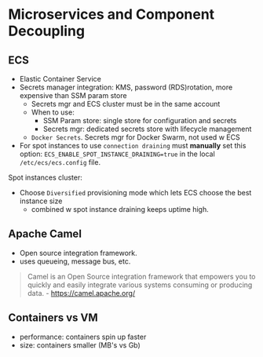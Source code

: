 # Microservices and Component Decoupling

## ECS
- Elastic Container Service
- Secrets manager integration: KMS, password  (RDS)rotation, more expensive than SSM param store
    - Secrets mgr and ECS cluster must be in the same account
    - When to use:
        - SSM Param store: single store for configuration and secrets
        - Secrets mgr: dedicated secrets store with lifecycle management
    - `Docker Secrets`. Secrets mgr for Docker Swarm, not used w ECS
- For spot instances to use `connection draining` must **manually** set this option: `ECS_ENABLE_SPOT_INSTANCE_DRAINING=true` in the local `/etc/ecs/ecs.config` file. 

Spot instances cluster: 
- Choose `Diversified` provisioning mode which lets ECS choose the best instance size
    - combined w spot instance draining keeps uptime high.  

## Apache Camel
- Open source integration framework. 
- uses queueing, message bus, etc. 
> Camel is an Open Source integration framework that empowers you to quickly and easily integrate various systems consuming or producing data. - https://camel.apache.org/

## Containers vs VM
- performance: containers spin up faster
- size: containers smaller (MB's vs Gb)

